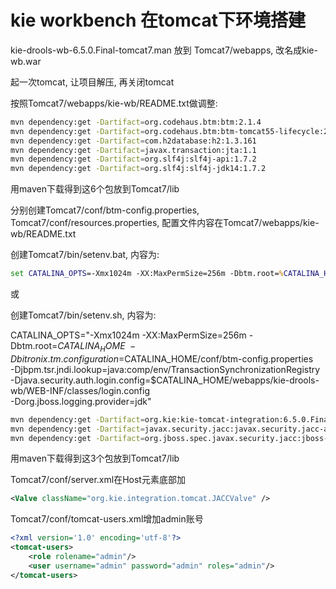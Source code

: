 # kie workbench 在tomcat下环境搭建





kie-drools-wb-6.5.0.Final-tomcat7.man 放到 Tomcat7/webapps, 改名成kie-wb.war

起一次tomcat, 让项目解压, 再关闭tomcat

按照Tomcat7/webapps/kie-wb/README.txt做调整:

```bash
mvn dependency:get -Dartifact=org.codehaus.btm:btm:2.1.4
mvn dependency:get -Dartifact=org.codehaus.btm:btm-tomcat55-lifecycle:2.1.4
mvn dependency:get -Dartifact=com.h2database:h2:1.3.161
mvn dependency:get -Dartifact=javax.transaction:jta:1.1
mvn dependency:get -Dartifact=org.slf4j:slf4j-api:1.7.2
mvn dependency:get -Dartifact=org.slf4j:slf4j-jdk14:1.7.2
```

用maven下载得到这6个包放到Tomcat7/lib

分别创建Tomcat7/conf/btm-config.properties, Tomcat7/conf/resources.properties, 配置文件内容在Tomcat7/webapps/kie-wb/README.txt

创建Tomcat7/bin/setenv.bat, 内容为:

```bat
set CATALINA_OPTS=-Xmx1024m -XX:MaxPermSize=256m -Dbtm.root=%CATALINA_HOME%   -Dbitronix.tm.configuration=%CATALINA_HOME%\conf\btm-config.properties   -Djbpm.tsr.jndi.lookup=java:comp/env/TransactionSynchronizationRegistry   -Djava.security.auth.login.config=%CATALINA_HOME%\webapps\kie-wb\WEB-INF\classes\login.config   -Dorg.jboss.logging.provider=jdk -Dorg.jboss.logging.provider=jdk
```

或

创建Tomcat7/bin/setenv.sh, 内容为:

CATALINA_OPTS="-Xmx1024m -XX:MaxPermSize=256m -Dbtm.root=$CATALINA_HOME \
-Dbitronix.tm.configuration=$CATALINA_HOME/conf/btm-config.properties \
-Djbpm.tsr.jndi.lookup=java:comp/env/TransactionSynchronizationRegistry \
-Djava.security.auth.login.config=$CATALINA_HOME/webapps/kie-drools-wb/WEB-INF/classes/login.config \
-Dorg.jboss.logging.provider=jdk"


```bash
mvn dependency:get -Dartifact=org.kie:kie-tomcat-integration:6.5.0.Final
mvn dependency:get -Dartifact=javax.security.jacc:javax.security.jacc-api
mvn dependency:get -Dartifact=org.jboss.spec.javax.security.jacc:jboss-jacc-api_1.4_spec:1.0.3.Final
```

用maven下载得到这3个包放到Tomcat7/lib

Tomcat7/conf/server.xml在Host元素底部加

```xml
<Valve className="org.kie.integration.tomcat.JACCValve" />
```

Tomcat7/conf/tomcat-users.xml增加admin账号

```xml
<?xml version='1.0' encoding='utf-8'?>
<tomcat-users>
	<role rolename="admin"/>
	<user username="admin" password="admin" roles="admin"/>
</tomcat-users>
```
